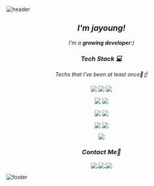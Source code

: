 ![header](https://capsule-render.vercel.app/api?type=wave&color=timeAuto&height=150&section=header&text=Hi%20there!👋&fontSize=60&animation=fadeIn)
<h2  align="center">  <i> I'm jayoung!</i> </h2>
<p  align="center"><i>I'm a <b>growing developer</b>:)</i></p>
<h3 align="center"><i>Tech Stack 💻</i></h3>
<p  align="center"><i>Techs that I've been at least once🧐☝</i><p>
<p align="center">
  <img  align="center" src="https://img.shields.io/badge/JavaScript-yellow?style=flat-square&logo=JavaScript&logoColor=white" />
  <img  align="center" src="https://img.shields.io/badge/TypeScript-blue?style=flat-square&logo=TypeScript&logoColor=white"/>
  <img  align="center" src="https://img.shields.io/badge/React-skyblue?style=flat-square&logo=React&logoColor=white"/>
</p>
<p align="center">
  <img  align="center" src="https://img.shields.io/badge/Html-red?style=flat-square&logo=HTML5&logoColor=white"/>
  <img  align="center" src="https://img.shields.io/badge/CSS-blue?style=flat-square&logo=CSS3&logoColor=white"/><br/>
</p>
<p align="center">
  <img  align="center" src="https://img.shields.io/badge/Java-midnightblue?style=flat-square&logo=Java&logoColor=white"/>
  <img  align="center" src="https://img.shields.io/badge/Spring-green?style=flat-square&logo=Spring&logoColor=white"/>
</p>
<p align="center">
  <img  align="center" src="https://img.shields.io/badge/Python-blue?style=flat-square&logo=Python&logoColor=white"/>
  <img  align="center" src="https://img.shields.io/badge/MongoDB-green?style=flat-square&logo=MongoDB&logoColor=white"/>
</p>
<p align="center">
  <img  align="center" src="https://img.shields.io/badge/Git-orange?style=flat-square&logo=Git&logoColor=white"/>
</br>

<h3 align="center"><i>Contact Me📌</i></h3>
<p align="center" style="text-decoration:underline">
 
 
 <a href="https://diary-of-lemon.tistory.com/">
   <img  align="center" src="https://img.shields.io/badge/-Tistory-blue?style=flat-square&logo=white"/>
</a>
  <img  align="center" src="https://img.shields.io/badge/Velog-green?style=flat-square&logo=V&logoColor=white"/>
  <img  align="center" src="https://img.shields.io/badge/LInkedIn-darkblue?style=flat-square&logo=LInkedIn&logoColor=white"/>
</br>


![footer](https://capsule-render.vercel.app/api?api?type=wave&color=timeAuto&height=150&section=footer)
